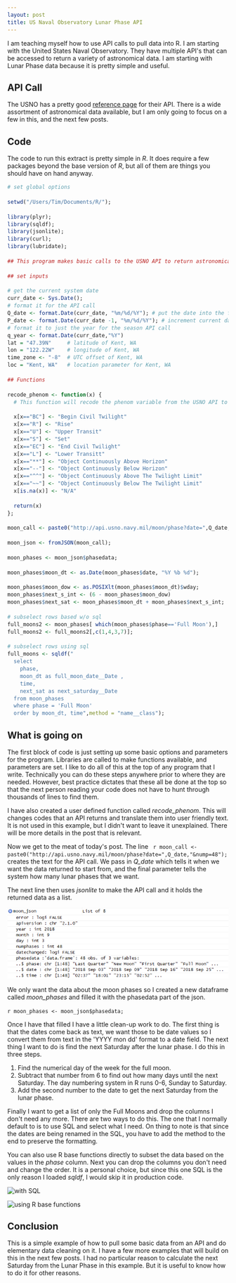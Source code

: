 ```yaml
---
layout: post
title: US Naval Observatory Lunar Phase API
---
```


I am teaching myself how to use API calls to pull data into R.  I am starting with the United States Naval Observatory.  They have multiple API's that can be accessed to return a variety of astronomical data.  I am starting with Lunar Phase data because it is pretty simple and useful.

## API Call

The USNO has a pretty good [reference page](http://aa.usno.navy.mil/data/docs/api.php) for their API.  There is a wide assortment of astronomical data available, but I am only going to focus on a few in this, and the next few posts.

## Code

The code to run this extract is pretty simple in *R*.  It does require a few packages beyond the base version of *R*, but all of them are things you should have on hand anyway.

``` r
# set global options

setwd("/Users/Tim/Documents/R/"); 

library(plyr);
library(sqldf);
library(jsonlite);
library(curl);
library(lubridate);

## This program makes basic calls to the USNO API to return astronomical data

## set inputs

# get the current system date
curr_date <- Sys.Date();
# format it for the API call
Q_date <- format.Date(curr_date, "%m/%d/%Y"); # put the date into the format used by the API
P_date <- format.Date(curr_date -1, "%m/%d/%Y"); # increment current date by -1 in API format
# format it to just the year for the season API call
q_year <- format.Date(curr_date,"%Y")
lat = "47.39N"     # latitude of Kent, WA
lon = "122.22W"    # longitude of Kent, WA
time_zone <- "-8"  # UTC offset of Kent, WA
loc = "Kent, WA"   # location parameter for Kent, WA

## Functions

recode_phenom <- function(x) {
  # This function will recode the phenom variable from the USNO API to a full text version for easy reading
  
  x[x=="BC"] <- "Begin Civil Twilight"
  x[x=="R"] <- "Rise"
  x[x=="U"] <- "Upper Transit"
  x[x=="S"] <- "Set"
  x[x=="EC"] <- "End Civil Twilight"
  x[x=="L"] <- "Lower Transitt"
  x[x=="**"] <- "Object Continuously Above Horizon"
  x[x=="--"] <- "Object Continuously Below Horizon"
  x[x=="^^"] <- "Object Continuously Above The Twilight Limit"
  x[x=="~~"] <- "Object Continuously Below The Twilight Limit"
  x[is.na(x)] <- "N/A"
  
  return(x)
};

moon_call <- paste0("http://api.usno.navy.mil/moon/phase?date=",Q_date,"&nump=48");

moon_json <- fromJSON(moon_call);

moon_phases <- moon_json$phasedata;

moon_phases$moon_dt <- as.Date(moon_phases$date, "%Y %b %d");

moon_phases$moon_dow <- as.POSIXlt(moon_phases$moon_dt)$wday;
moon_phases$next_s_int <- (6 - moon_phases$moon_dow)
moon_phases$next_sat <- moon_phases$moon_dt + moon_phases$next_s_int;

# subselect rows based w/o sql
full_moons2 <- moon_phases[ which(moon_phases$phase=='Full Moon'),]
full_moons2 <- full_moons2[,c(1,4,3,7)];

# subselect rows using sql
full_moons <- sqldf("
  select
    phase,
    moon_dt as full_moon_date__Date ,
    time,
    next_sat as next_saturday__Date
  from moon_phases
  where phase = 'Full Moon'
  order by moon_dt, time",method = "name__class");

```

## What is going on

The first block of code is just setting up some basic options and parameters for the program.  Libraries are called to make functions available, and parameters are set.  I like to do all of this at the top of any program that I write.  Technically you can do these steps anywhere prior to where they are needed.  However, best practice dictates that these all be done at the top so that the next person reading your code does not have to hunt through thousands of lines to find them.

I have also created a user defined function called _recode_phenom_.  This will changes codes that an API returns and translate them into user friendly text.  It is not used in this example, but I didn't want to leave it unexplained.  There will be more details in the post that is relevant.

Now we get to the meat of today's post.  The line ``` r moon_call <- paste0("http://api.usno.navy.mil/moon/phase?date=",Q_date,"&nump=48");``` creates the text for the API call.  We pass in _Q_date_ which tells it when we want the data returned to start from, and the final parameter tells the system how many lunar phases that we want.

The next line then uses *jsonlite* to make the API call and it holds the returned data as a list.

![moon phases json list](/images/20180904-moon-phases-raw.PNG)

We only want the data about the moon phases so I created a new dataframe called *moon_phases* and filled it with the phasedata part of the json.

``` r moon_phases <- moon_json$phasedata; ```

Once I have that filled I have a little clean-up work to do.  The first thing is that the dates come back as text, we want those to be date values so I convert them from text in the 'YYYY mon dd' format to a date field.  The next thing I want to do is find the next Saturday after the lunar phase.  I do this in three steps.

1. Find the numerical day of the week for the full moon.
2. Subtract that number from 6 to find out how many days until the next Saturday.  The day numbering system in R runs 0-6, Sunday to Saturday.
3. Add the second number to the date to get the next Saturday from the lunar phase.

Finally I want to get a list of only the Full Moons and drop the columns I don't need any more.  There are two ways to do this.  The one that I normally default to is to use SQL and select what I need.  On thing to note is that since the dates are being renamed in the SQL, you have to add the method to the end to preserve the formatting.

You can also use R base functions directly to subset the data based on the values in the *phase* column.  Next you can drop the columns you don't need and change the order.  It is a personal choice, but since this one SQL is the only reason I loaded *sqldf*, I would skip it in production code.

![with SQL](/images/20180904-full-moons.PNG)

![using R base functions](/images/20180904-full-moons2.PNG)

## Conclusion

This is a simple example of how to pull some basic data from an API and do elementary data cleaning on it.  I have a few more examples that will build on this in the next few posts.  I had no particular reason to calculate the next Saturday from the Lunar Phase in this example.  But it is useful to know how to do it for other reasons.
